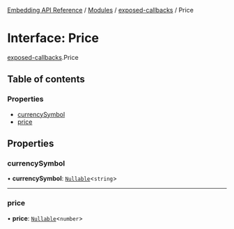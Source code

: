 [Embedding API Reference](../README.md) / [Modules](../modules/README.md) / [exposed-callbacks](../modules/exposed_callbacks.md) / Price

# Interface: Price

[exposed-callbacks](../modules/exposed_callbacks.md).Price

## Table of contents

### Properties

- [currencySymbol](exposed_callbacks.Price.md#currencysymbol)
- [price](exposed_callbacks.Price.md#price)

## Properties

### currencySymbol

• **currencySymbol**: [`Nullable`](../modules/exposed_api._internal_.md#nullable)\<`string`\>

___

### price

• **price**: [`Nullable`](../modules/exposed_api._internal_.md#nullable)\<`number`\>

